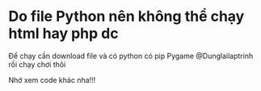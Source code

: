# Do file Python nên không thể chạy html hay php dc

Để chạy cần download file và có python có pip Pygame @Dunglailaptrinh
rồi chạy chơi thôi
 
 Nhớ xem code khác nha!!!
